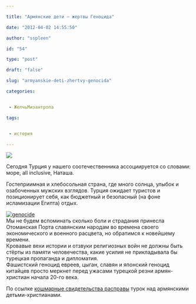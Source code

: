 ```yaml
---

title: "Армянские дети – жертвы Геноцида"

date: "2012-04-02 14:55:50"

author: "sspleen"

id: "54"

type: "post"

draft: "false"

slug: "armyanskie-deti-zhertvy-genocida"

categories:


 - ЖелчьМизантропа

tags:


 - история

---
```

[![](/uploads/2012/04/02.jpg)](/2012/04/armyanskie-deti-zhertvy-genocida/attachment/02/)  
  
Сегодня Турция у нашего соотечественника ассоциируется со словами: море, all inclusive, Наташа.  
  
Гостеприимная и хлебосольная страна, где много солнца, улыбок и озабоченных мужских взглядов. Турция ожидает туристов и позиционирует себя, как бюджетный и безопасный (на фоне исламизации Египта) отдых.  
  
[![](/uploads/2012/04/12-300x210.jpg "genocide")](/2012/04/armyanskie-deti-zhertvy-genocida/attachment/12/)  
Мы не будем вспоминать сколько боли и страдания принесла Отоманская Порта славянским народам во времена своего экономического и военного расцвета, но обратимся к новейшему времени.  
Кровавые вехи истории и отзвуки религиозных войн не должны быть стёрты из памяти человечества, какие усилия не прикладывала бы турецкая пропаганда и дипломатия.  
Фашистский геноцид евреев, цыган, славян и японский геноцид китайцев просто меркнет перед ужасами турецкой резни армян-христиан начала 20-го века.  
  
По ссылке [кошмарные свидетельства расправы](http://www.genocide-museum.am/rus/online_exhibition_3.php) турок над армянскими детьми-христианами.